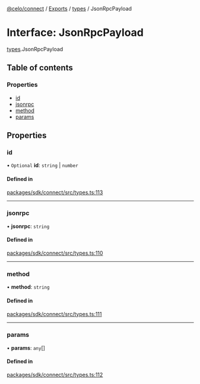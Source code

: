 [@celo/connect](../README.md) / [Exports](../modules.md) / [types](../modules/types.md) / JsonRpcPayload

# Interface: JsonRpcPayload

[types](../modules/types.md).JsonRpcPayload

## Table of contents

### Properties

- [id](types.JsonRpcPayload.md#id)
- [jsonrpc](types.JsonRpcPayload.md#jsonrpc)
- [method](types.JsonRpcPayload.md#method)
- [params](types.JsonRpcPayload.md#params)

## Properties

### id

• `Optional` **id**: `string` \| `number`

#### Defined in

[packages/sdk/connect/src/types.ts:113](https://github.com/celo-org/developer-tooling/blob/master/packages/sdk/connect/src/types.ts#L113)

___

### jsonrpc

• **jsonrpc**: `string`

#### Defined in

[packages/sdk/connect/src/types.ts:110](https://github.com/celo-org/developer-tooling/blob/master/packages/sdk/connect/src/types.ts#L110)

___

### method

• **method**: `string`

#### Defined in

[packages/sdk/connect/src/types.ts:111](https://github.com/celo-org/developer-tooling/blob/master/packages/sdk/connect/src/types.ts#L111)

___

### params

• **params**: `any`[]

#### Defined in

[packages/sdk/connect/src/types.ts:112](https://github.com/celo-org/developer-tooling/blob/master/packages/sdk/connect/src/types.ts#L112)
